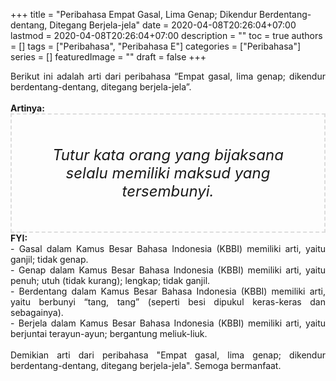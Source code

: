 +++
title = "Peribahasa Empat Gasal, Lima Genap; Dikendur Berdentang-dentang, Ditegang Berjela-jela"
date = 2020-04-08T20:26:04+07:00
lastmod = 2020-04-08T20:26:04+07:00
description = ""
toc = true
authors = []
tags = ["Peribahasa", "Peribahasa E"]
categories = ["Peribahasa"]
series = []
featuredImage = ""
draft = false
+++

<div dir="ltr" style="text-align: left;" trbidi="on"><div style="text-align: justify;">Berikut ini adalah arti dari peribahasa “Empat gasal, lima genap; dikendur berdentang-dentang, ditegang berjela-jela”.</div><br /><div style="text-align: justify;"><b>Artinya:</b></div><div style="border: 2px dashed #ddd; font-size: 24px; height: auto; margin: 0 auto; padding: 50px; text-align: center; width: auto;"><i>Tutur kata orang yang bijaksana selalu memiliki maksud yang tersembunyi.</i></div><div style="text-align: justify;"><b>FYI:</b><br />
- Gasal dalam Kamus Besar Bahasa Indonesia (KBBI) memiliki arti, yaitu ganjil; tidak genap.<br />- Genap dalam Kamus Besar Bahasa Indonesia (KBBI) memiliki arti, yaitu penuh; utuh (tidak kurang); lengkap; tidak ganjil.<br />- Berdentang dalam Kamus Besar Bahasa Indonesia (KBBI) memiliki arti, yaitu  berbunyi “tang, tang” (seperti besi dipukul keras-keras dan sebagainya).<br />- Berjela dalam Kamus Besar Bahasa Indonesia (KBBI) memiliki arti, yaitu berjuntai terayun-ayun; bergantung meliuk-liuk.<br /><br /></div><div style="text-align: justify;">Demikian arti dari peribahasa "Empat gasal, lima genap; dikendur berdentang-dentang, ditegang berjela-jela". Semoga bermanfaat.</div></div>
